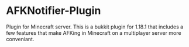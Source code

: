 # AFKNotifier-Plugin
Plugin for Minecraft server.
This is a bukkit plugin for 1.18.1 that includes a few features that make AFKing in Minecraft on a multiplayer server more conveniant.

